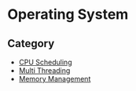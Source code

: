 # Operating System
## Category
* [CPU Scheduling](./CPU_Scheduling.md)
* [Multi Threading](./MultiThreading.md)
* [Memory Management](./MemoryManagement.md)
